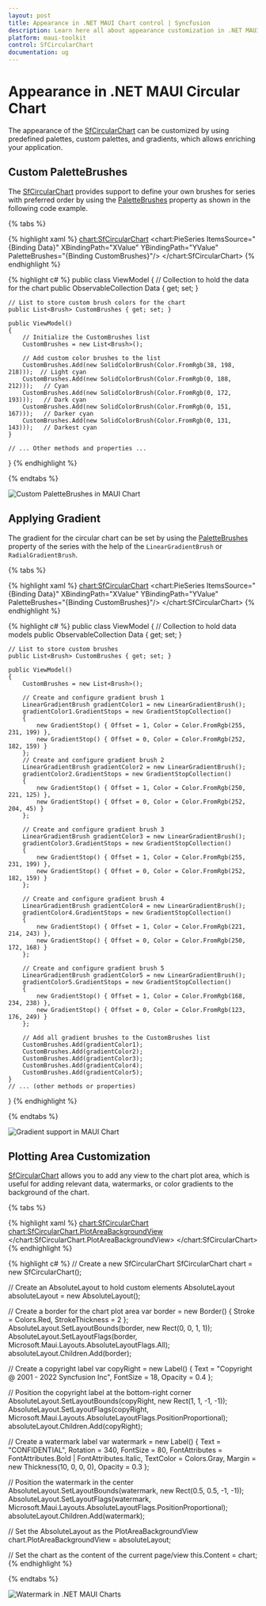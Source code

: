 ```yaml
---
layout: post
title: Appearance in .NET MAUI Chart control | Syncfusion
description: Learn here all about appearance customization in .NET MAUI Chart (SfCircularChart), its elements and more.
platform: maui-toolkit
control: SfCircularChart
documentation: ug
---
```


# Appearance in .NET MAUI Circular Chart

The appearance of the [SfCircularChart](https://help.syncfusion.com/cr/maui-toolkit/Syncfusion.Maui.Toolkit.Charts.SfCircularChart.html) can be customized by using predefined palettes, custom palettes, and gradients, which allows enriching your application.

## Custom PaletteBrushes

The [SfCircularChart](https://help.syncfusion.com/cr/maui-toolkit/Syncfusion.Maui.Toolkit.Charts.SfCircularChart.html) provides support to define your own brushes for series with preferred order by using the [PaletteBrushes](https://help.syncfusion.com/cr/maui-toolkit/Syncfusion.Maui.Toolkit.Charts.ChartSeries.html#Syncfusion_Maui_Toolkit_Charts_ChartSeries_PaletteBrushes) property as shown in the following code example.

{% tabs %}

{% highlight xaml %}
<chart:SfCircularChart>
    <!-- Other chart configurations -->
    <chart:PieSeries 
        ItemsSource="{Binding Data}"
        XBindingPath="XValue"
        YBindingPath="YValue"
        PaletteBrushes="{Binding CustomBrushes}"/>
</chart:SfCircularChart>
{% endhighlight %}

{% highlight c# %}
public class ViewModel
{
    // Collection to hold the data for the chart
    public ObservableCollection<Model> Data { get; set; }

    // List to store custom brush colors for the chart
    public List<Brush> CustomBrushes { get; set; }

    public ViewModel()
    {
        // Initialize the CustomBrushes list
        CustomBrushes = new List<Brush>();

        // Add custom color brushes to the list
        CustomBrushes.Add(new SolidColorBrush(Color.FromRgb(38, 198, 218)));  // Light cyan
        CustomBrushes.Add(new SolidColorBrush(Color.FromRgb(0, 188, 212)));   // Cyan
        CustomBrushes.Add(new SolidColorBrush(Color.FromRgb(0, 172, 193)));   // Dark cyan
        CustomBrushes.Add(new SolidColorBrush(Color.FromRgb(0, 151, 167)));   // Darker cyan
        CustomBrushes.Add(new SolidColorBrush(Color.FromRgb(0, 131, 143)));   // Darkest cyan
    }

    // ... Other methods and properties ...
}
{% endhighlight %}

{% endtabs %}

![Custom PaletteBrushes in MAUI Chart](Appearance_images/MAUI_Circular_chart_Custom_palette.png)

## Applying Gradient

The gradient for the circular chart can be set by using the [PaletteBrushes](https://help.syncfusion.com/cr/maui-toolkit/Syncfusion.Maui.Toolkit.Charts.ChartSeries.html#Syncfusion_Maui_Toolkit_Charts_ChartSeries_PaletteBrushes) property of the series with the help of the `LinearGradientBrush` or `RadialGradientBrush`.

{% tabs %}

{% highlight xaml %}
<chart:SfCircularChart>
    <!-- Other chart configurations -->
    <chart:PieSeries ItemsSource="{Binding Data}"
                     XBindingPath="XValue" 
                     YBindingPath="YValue"
                     PaletteBrushes="{Binding CustomBrushes}"/>
</chart:SfCircularChart>
{% endhighlight %}

{% highlight c# %}
public class ViewModel
{
    // Collection to hold data models
    public ObservableCollection<Model> Data { get; set; }

    // List to store custom brushes
    public List<Brush> CustomBrushes { get; set; }

    public ViewModel()
    {
        CustomBrushes = new List<Brush>();

        // Create and configure gradient brush 1
        LinearGradientBrush gradientColor1 = new LinearGradientBrush();
        gradientColor1.GradientStops = new GradientStopCollection()
        {
            new GradientStop() { Offset = 1, Color = Color.FromRgb(255, 231, 199) },
            new GradientStop() { Offset = 0, Color = Color.FromRgb(252, 182, 159) }
        };
        // Create and configure gradient brush 2
        LinearGradientBrush gradientColor2 = new LinearGradientBrush();
        gradientColor2.GradientStops = new GradientStopCollection()
        {
            new GradientStop() { Offset = 1, Color = Color.FromRgb(250, 221, 125) },
            new GradientStop() { Offset = 0, Color = Color.FromRgb(252, 204, 45) }
        };

        // Create and configure gradient brush 3
        LinearGradientBrush gradientColor3 = new LinearGradientBrush();
        gradientColor3.GradientStops = new GradientStopCollection()
        {
            new GradientStop() { Offset = 1, Color = Color.FromRgb(255, 231, 199) },
            new GradientStop() { Offset = 0, Color = Color.FromRgb(252, 182, 159) }
        };

        // Create and configure gradient brush 4
        LinearGradientBrush gradientColor4 = new LinearGradientBrush();
        gradientColor4.GradientStops = new GradientStopCollection()
        {
            new GradientStop() { Offset = 1, Color = Color.FromRgb(221, 214, 243) },
            new GradientStop() { Offset = 0, Color = Color.FromRgb(250, 172, 168) }
        };

        // Create and configure gradient brush 5
        LinearGradientBrush gradientColor5 = new LinearGradientBrush();
        gradientColor5.GradientStops = new GradientStopCollection()
        {
            new GradientStop() { Offset = 1, Color = Color.FromRgb(168, 234, 238) },
            new GradientStop() { Offset = 0, Color = Color.FromRgb(123, 176, 249) }
        };

        // Add all gradient brushes to the CustomBrushes list
        CustomBrushes.Add(gradientColor1);
        CustomBrushes.Add(gradientColor2);
        CustomBrushes.Add(gradientColor3);
        CustomBrushes.Add(gradientColor4);
        CustomBrushes.Add(gradientColor5);
    }
    // ... (other methods or properties)
}
{% endhighlight %}

{% endtabs %}

![Gradient support in MAUI Chart](Appearance_images/MAUI_pie_chart_gradient.png)

## Plotting Area Customization

[SfCircularChart](https://help.syncfusion.com/cr/maui-toolkit/Syncfusion.Maui.Toolkit.Charts.SfCircularChart.html) allows you to add any view to the chart plot area, which is useful for adding relevant data, watermarks, or color gradients to the background of the chart.

{% tabs %}

{% highlight xaml %}
<chart:SfCircularChart>
    <!-- Other chart configurations -->
    <chart:SfCircularChart.PlotAreaBackgroundView>
        <AbsoluteLayout>
            <Border Stroke="red"
                    StrokeThickness="2"
                    AbsoluteLayout.LayoutBounds="0,0,1,1"
                    AbsoluteLayout.LayoutFlags="All"/>
            <Label Text="Copyright @ 2001 - 2022 Syncfusion Inc"
                  FontSize="18"
                  AbsoluteLayout.LayoutBounds="1,1,-1,-1"
                  AbsoluteLayout.LayoutFlags="PositionProportional"
                  Opacity="0.4"/>
            <Label Text="CONFIDENTIAL"
                  Rotation="340"
                  FontSize="80"
                  FontAttributes="Bold,Italic"
                  TextColor="Gray"
                  Margin="10,0,0,0"
                  AbsoluteLayout.LayoutBounds="0.5,0.5,-1,-1"
                  AbsoluteLayout.LayoutFlags="PositionProportional"
                  Opacity="0.3"/>
        </AbsoluteLayout>
    </chart:SfCircularChart.PlotAreaBackgroundView>
</chart:SfCircularChart>
{% endhighlight %}

{% highlight c# %}
// Create a new SfCircularChart
SfCircularChart chart = new SfCircularChart();

// Create an AbsoluteLayout to hold custom elements
AbsoluteLayout absoluteLayout = new AbsoluteLayout();

// Create a border for the chart plot area
var border = new Border()
{
    Stroke = Colors.Red,
    StrokeThickness = 2
};
AbsoluteLayout.SetLayoutBounds(border, new Rect(0, 0, 1, 1));
AbsoluteLayout.SetLayoutFlags(border, Microsoft.Maui.Layouts.AbsoluteLayoutFlags.All);
absoluteLayout.Children.Add(border);

// Create a copyright label
var copyRight = new Label()
{
    Text = "Copyright @ 2001 - 2022 Syncfusion Inc",
    FontSize = 18,
    Opacity = 0.4
};

// Position the copyright label at the bottom-right corner
AbsoluteLayout.SetLayoutBounds(copyRight, new Rect(1, 1, -1, -1));
AbsoluteLayout.SetLayoutFlags(copyRight, Microsoft.Maui.Layouts.AbsoluteLayoutFlags.PositionProportional);
absoluteLayout.Children.Add(copyRight);

// Create a watermark label
var watermark = new Label()
{
    Text = "CONFIDENTIAL",
    Rotation = 340,
    FontSize = 80,
    FontAttributes = FontAttributes.Bold | FontAttributes.Italic,
    TextColor = Colors.Gray,
    Margin = new Thickness(10, 0, 0, 0),
    Opacity = 0.3
};

// Position the watermark in the center
AbsoluteLayout.SetLayoutBounds(watermark, new Rect(0.5, 0.5, -1, -1));
AbsoluteLayout.SetLayoutFlags(watermark, Microsoft.Maui.Layouts.AbsoluteLayoutFlags.PositionProportional);
absoluteLayout.Children.Add(watermark);

// Set the AbsoluteLayout as the PlotAreaBackgroundView
chart.PlotAreaBackgroundView = absoluteLayout;

// Set the chart as the content of the current page/view
this.Content = chart;
{% endhighlight %}

{% endtabs %}

![Watermark in .NET MAUI Charts](Appearance_images/water_mark.jpg)
